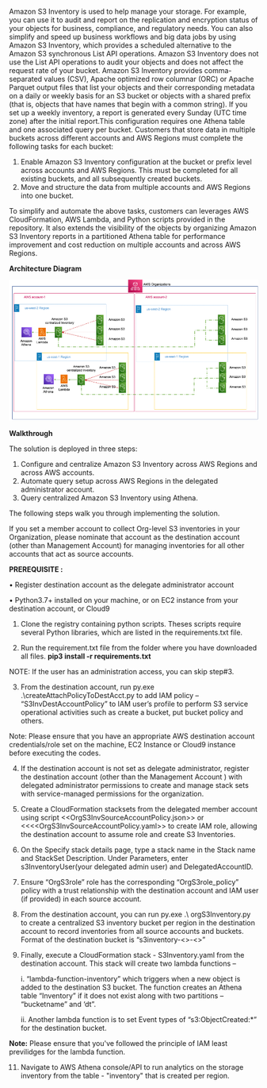 Amazon S3 Inventory is used to help manage your storage. For example, you can use it to audit and report on the replication and encryption status of your objects for business, compliance, and regulatory needs. You can also simplify and speed up business workflows and big data jobs by using Amazon S3 Inventory, which provides a scheduled alternative to the Amazon S3 synchronous List API operations. Amazon S3 Inventory does not use the List API operations to audit your objects and does not affect the request rate of your bucket.
Amazon S3 Inventory provides comma-separated values (CSV), Apache optimized row columnar (ORC) or Apache Parquet output files that list your objects and their corresponding metadata on a daily or weekly basis for an S3 bucket or objects with a shared prefix (that is, objects that have names that begin with a common string). If you set up a weekly inventory, a report is generated every Sunday (UTC time zone) after the initial report.This configuration requires one Athena table and one associated query per bucket. Customers that store data in multiple buckets across different accounts and AWS Regions must complete the following tasks for each bucket:
 1.	Enable Amazon S3 Inventory configuration at the bucket or prefix level across accounts and AWS Regions. This must be completed for all existing buckets, and all subsequently created buckets.
 2.	Move and structure the data from multiple accounts and AWS Regions into one bucket.

To simplify and automate the above tasks, customers can leverages AWS CloudFormation, AWS Lambda, and Python scripts provided in the repository. It also extends the visibility of the objects by organizing Amazon S3 Inventory reports in a partitioned Athena table for performance improvement and cost reduction on multiple accounts and across AWS Regions. 

**Architecture Diagram**

![Architecture](./images/Org-level-S3Inventory.png)


**Walkthrough** 

The solution is deployed in three steps: 

1.	Configure and centralize Amazon S3 Inventory across AWS Regions and across AWS accounts.
2.	Automate query setup across AWS Regions in the delegated administrator account.
3.	Query centralized Amazon S3 Inventory using Athena.


The following steps walk you through implementing the solution.

If you set a member account to collect Org-level S3 inventories in your Organization, please nominate that account as the destination account (other than Management Account) for managing inventories for all other accounts that act as source accounts.
 
**PREREQUISITE :**

• Register destination account as the delegate administrator account

• Python3.7+ installed on your machine, or on EC2 instance from your destination account, or Cloud9 

1. Clone the registry containing python scripts. Theses scripts require several Python libraries, which are listed in the requirements.txt file.

2. Run the requirement.txt file from the folder where you have downloaded all files.
**pip3 install -r requirements.txt**
 
NOTE: If the user has an administration access, you can skip step#3.

3. From the destination account, run py.exe .\createAttachPolicyToDestAcct.py to add IAM policy – “S3InvDestAccountPolicy” to IAM user’s profile to perform S3 service operational activities such as create a bucket, put bucket policy and others. 

Note: Please ensure that you have an appropriate AWS destination account credentials/role set on the machine, EC2 Instance or Cloud9 instance before executing the codes. 

4. If the destination account is not set as delegate administrator, register the destination account (other than the Management Account ) with delegated administrator permissions to create and manage stack sets with service-managed permissions for the organization. 

5. Create a CloudFormation stacksets from the delegated member account using script <<OrgS3InvSourceAccountPolicy.json>> or <<<<OrgS3InvSourceAccountPolicy.yaml>> to create IAM role, allowing the destination account to assume role and create S3 Inventories.

6. On the Specify stack details page, type a stack name in the Stack name and StackSet Description. Under Parameters, enter s3InventoryUser(your delegated admin user) and DelegatedAccountID.

7. Ensure “OrgS3role” role has the corresponding “OrgS3role_policy” policy with a trust relationship with the destination account and IAM user (if provided) in each source account.

8. From the destination account, you can run py.exe .\ orgS3Inventory.py to create a centralized S3 inventory bucket per region in the destination account to record inventories from all source accounts and buckets. Format of the destination bucket is “s3inventory-<<region>>-<<destinationaccountId>>”

9. Finally, execute a CloudFormation stack - S3Inventory.yaml from the destination account. This stack will create two lambda functions –
    
     i.	“lambda-function-inventory” which triggers when a new object is added to the destination S3 bucket. The function creates an Athena           table “Inventory” if it does not exist along with two partitions – “bucketname” and ‘dt”.
   
     ii.	Another lambda function is to set Event types of “s3:ObjectCreated:*” for the destination bucket.
   
**Note:** Please ensure that you've followed the principle of IAM least previlidges for the lambda function.
   
11. Navigate to AWS Athena console/API to run analytics on the storage inventory from the table - "inventory" that is created per region.
